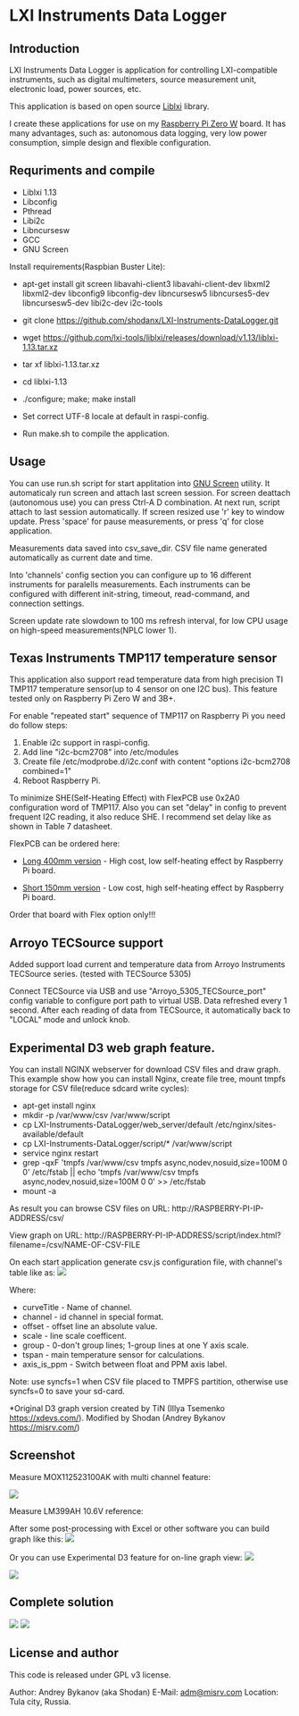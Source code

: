 # LXI Instruments Data Logger

## Introduction

LXI Instruments Data Logger is application for controlling LXI-compatible instruments, such as digital multimeters,  source measurement unit, electronic load, power sources, etc.

This application is based on open source [Liblxi](https://github.com/lxi-tools/liblxi) library.

I create these applications for use on my [Raspberry Pi Zero W](https://www.raspberrypi.org/products/raspberry-pi-zero-w/) board. It has many advantages, such as: autonomous data logging, very low power consumption, simple design and flexible configuration.


## Requriments and compile
- Liblxi 1.13
- Libconfig
- Pthread
- Libi2c
- Libncursesw
- GCC
- GNU Screen


Install requirements(Raspbian Buster Lite):
- apt-get install git screen libavahi-client3 libavahi-client-dev libxml2 libxml2-dev libconfig9 libconfig-dev libncursesw5 libncurses5-dev libncursesw5-dev libi2c-dev i2c-tools
- git clone https://github.com/shodanx/LXI-Instruments-DataLogger.git
- wget https://github.com/lxi-tools/liblxi/releases/download/v1.13/liblxi-1.13.tar.xz
- tar xf liblxi-1.13.tar.xz
- cd liblxi-1.13
- ./configure; make; make install


- Set correct UTF-8 locale at default in raspi-config.
- Run make.sh to compile the application.

## Usage
You can use run.sh script for start applitation into [GNU Screen](https://en.wikipedia.org/wiki/GNU_Screen) utility. It automaticaly run screen and attach last screen session. For screen deattach (autonomous use) you can press Ctrl-A D combination. At next run, script attach to last session automatically.
If screen resized use 'r' key to window update.
Press 'space' for pause measurements, or press 'q' for close application.

Measurements data saved into csv_save_dir. CSV file name generated automatically as current date and time.

Into 'channels' config section you can configure up to 16 different instruments for paralells measurements. Each instruments can be configured with different init-string, timeout, read-command, and connection settings.

Screen update rate slowdown to 100 ms refresh interval, for low CPU usage on high-speed measurements(NPLC lower 1).

## Texas Instruments TMP117 temperature sensor

This application also support read temperature data from high precision TI TMP117 temperature sensor(up to 4 sensor on one I2C bus).
This feature tested only on Raspberry Pi Zero W and 3B+.

For enable "repeated start" sequence of TMP117 on Raspberry Pi you need do follow steps: 

 1. Enable i2c support in raspi-config.
 2. Add line "i2c-bcm2708" into /etc/modules
 3. Create file /etc/modprobe.d/i2c.conf with content "options i2c-bcm2708 combined=1"
 4. Reboot Raspberry Pi.

To minimize SHE(Self-Heating Effect) with FlexPCB use 0x2A0 configuration word of TMP117. Also you can set "delay" in config to prevent frequent I2C reading, it also reduce SHE. I recommend set delay like as shown in Table 7 datasheet.


FlexPCB can be ordered here:

- [Long 400mm version](https://oshpark.com/shared_projects/rqIdFGTS) - High cost, low self-heating effect by Raspberry Pi board.

- [Short 150mm version](https://oshpark.com/shared_projects/LciP4Zpo) - Low cost, high self-heating effect by Raspberry Pi board.

Order that board with Flex option only!!!

## Arroyo TECSource support

Added support load current and temperature data from Arroyo Instruments TECSource series. (tested with TECSource 5305)

Connect TECSource via USB and use "Arroyo_5305_TECSource_port" config variable to configure port path to virtual USB.
Data refreshed every 1 second. After each reading of data from TECSource, it automatically back to "LOCAL" mode and unlock knob.

## Experimental D3 web graph feature.

You can install NGINX webserver for download CSV files and draw graph.
This example show how you can install Nginx, create file tree, mount tmpfs storage for CSV file(reduce sdcard write cycles):
- apt-get install nginx
- mkdir -p /var/www/csv /var/www/script
- cp LXI-Instruments-DataLogger/web_server/default /etc/nginx/sites-available/default
- cp LXI-Instruments-DataLogger/script/* /var/www/script
- service nginx restart
- grep -qxF 'tmpfs /var/www/csv tmpfs async,nodev,nosuid,size=100M 0 0' /etc/fstab || echo 'tmpfs /var/www/csv tmpfs async,nodev,nosuid,size=100M 0 0' >> /etc/fstab
- mount -a

As result you can browse CSV files on URL: http://RASPBERRY-PI-IP-ADDRESS/csv/

View graph on URL: http://RASPBERRY-PI-IP-ADDRESS/script/index.html?filename=/csv/NAME-OF-CSV-FILE

On each start application generate csv.js configuration file, with channel's table like as:
![](https://misrv.com/wp-content/uploads/2019/06/aa26c667-640b-49d1-b9b7-a48c79f798d7.png)

Where:
- curveTitle - Name of channel.
- channel - id channel in special format.
- offset - offset line an absolute value.
- scale - line scale coefficent.
- group - 0-don't group lines; 1-group lines at one Y axis scale.
- tspan - main temperature sensor for calculations.
- axis_is_ppm - Switch between float and PPM axis label.

Note: use syncfs=1 when CSV file placed to TMPFS partition, otherwise use syncfs=0 to save your sd-card. 

*Original D3 graph version created by TiN (Illya Tsemenko https://xdevs.com/). Modified by Shodan (Andrey Bykanov https://misrv.com/)

## Screenshot

Measure MOX112523100AK with multi channel feature:

![](https://misrv.com/wp-content/uploads/2019/06/logger.png)

Measure LM399AH 10.6V reference:

After some post-processing with Excel or other software you can build graph like this:
![](https://misrv.com/wp-content/uploads/2019/05/lm399_34410.png)

Or you can use Experimental D3 feature for on-line graph view:
![](https://misrv.com/wp-content/uploads/2019/05/acf73fe5-e32d-483e-8aa3-bb822b0d6f58-e1559315294172.png)

![](https://misrv.com/wp-content/uploads/2019/06/c1701e98-a768-4c82-aac0-a66656f6251a.png)

## Complete solution
![](https://misrv.com/wp-content/uploads/2019/05/FJIMG_20190519_085057.jpg)
![](https://misrv.com/wp-content/uploads/2019/05/FJIMG_20190519_085127.jpg)

## License and author

This code is released under GPL v3 license.

Author: Andrey Bykanov (aka Shodan)
E-Mail: adm@misrv.com
Location: Tula city, Russia.
